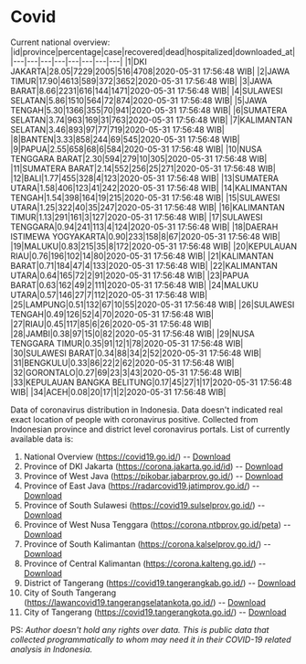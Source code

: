 # Covid
Current national overview:
|id|province|percentage|case|recovered|dead|hospitalized|downloaded_at|
|---|---|---|---|---|---|---|---|
|1|DKI JAKARTA|28.05|7229|2005|516|4708|2020-05-31 17:56:48 WIB|
|2|JAWA TIMUR|17.90|4613|589|372|3652|2020-05-31 17:56:48 WIB|
|3|JAWA BARAT|8.66|2231|616|144|1471|2020-05-31 17:56:48 WIB|
|4|SULAWESI SELATAN|5.86|1510|564|72|874|2020-05-31 17:56:48 WIB|
|5|JAWA TENGAH|5.30|1366|355|70|941|2020-05-31 17:56:48 WIB|
|6|SUMATERA SELATAN|3.74|963|169|31|763|2020-05-31 17:56:48 WIB|
|7|KALIMANTAN SELATAN|3.46|893|97|77|719|2020-05-31 17:56:48 WIB|
|8|BANTEN|3.33|858|244|69|545|2020-05-31 17:56:48 WIB|
|9|PAPUA|2.55|658|68|6|584|2020-05-31 17:56:48 WIB|
|10|NUSA TENGGARA BARAT|2.30|594|279|10|305|2020-05-31 17:56:48 WIB|
|11|SUMATERA BARAT|2.14|552|256|25|271|2020-05-31 17:56:48 WIB|
|12|BALI|1.77|455|328|4|123|2020-05-31 17:56:48 WIB|
|13|SUMATERA UTARA|1.58|406|123|41|242|2020-05-31 17:56:48 WIB|
|14|KALIMANTAN TENGAH|1.54|398|164|19|215|2020-05-31 17:56:48 WIB|
|15|SULAWESI UTARA|1.25|322|40|35|247|2020-05-31 17:56:48 WIB|
|16|KALIMANTAN TIMUR|1.13|291|161|3|127|2020-05-31 17:56:48 WIB|
|17|SULAWESI TENGGARA|0.94|241|113|4|124|2020-05-31 17:56:48 WIB|
|18|DAERAH ISTIMEWA YOGYAKARTA|0.90|233|158|8|67|2020-05-31 17:56:48 WIB|
|19|MALUKU|0.83|215|35|8|172|2020-05-31 17:56:48 WIB|
|20|KEPULAUAN RIAU|0.76|196|102|14|80|2020-05-31 17:56:48 WIB|
|21|KALIMANTAN BARAT|0.71|184|47|4|133|2020-05-31 17:56:48 WIB|
|22|KALIMANTAN UTARA|0.64|165|72|2|91|2020-05-31 17:56:48 WIB|
|23|PAPUA BARAT|0.63|162|49|2|111|2020-05-31 17:56:48 WIB|
|24|MALUKU UTARA|0.57|146|27|7|112|2020-05-31 17:56:48 WIB|
|25|LAMPUNG|0.51|132|67|10|55|2020-05-31 17:56:48 WIB|
|26|SULAWESI TENGAH|0.49|126|52|4|70|2020-05-31 17:56:48 WIB|
|27|RIAU|0.45|117|85|6|26|2020-05-31 17:56:48 WIB|
|28|JAMBI|0.38|97|15|0|82|2020-05-31 17:56:48 WIB|
|29|NUSA TENGGARA TIMUR|0.35|91|12|1|78|2020-05-31 17:56:48 WIB|
|30|SULAWESI BARAT|0.34|88|34|2|52|2020-05-31 17:56:48 WIB|
|31|BENGKULU|0.33|86|22|2|62|2020-05-31 17:56:48 WIB|
|32|GORONTALO|0.27|69|23|3|43|2020-05-31 17:56:48 WIB|
|33|KEPULAUAN BANGKA BELITUNG|0.17|45|27|1|17|2020-05-31 17:56:48 WIB|
|34|ACEH|0.08|20|17|1|2|2020-05-31 17:56:48 WIB|

Data of coronavirus distribution in Indonesia. Data doesn't indicated real exact location of people with coronavirus positive. Collected from Indonesian province and district level coronavirus portals. List of currently available data is:
1. National Overview (https://covid19.go.id/) -- [Download](https://www.dropbox.com/s/66ly270fw4y76fx/covid_nasional.csv?dl=0)
2. Province of DKI Jakarta (https://corona.jakarta.go.id/id) -- [Download](https://riwayat-file-covid-19-dki-jakarta-jakartagis.hub.arcgis.com/)
3. Province of West Java (https://pikobar.jabarprov.go.id/) -- [Download](https://www.dropbox.com/s/alg0zp60fylq6cn/covid_jabar.csv?dl=0)
4. Province of East Java (https://radarcovid19.jatimprov.go.id/) -- [Download](https://www.dropbox.com/sh/e7vtgcnl4ckbvr4/AADo9UMRDZvrhHn66qTHZOvNa?dl=0)
5. Province of South Sulawesi (https://covid19.sulselprov.go.id/) -- [Download](https://www.dropbox.com/s/z5ek23lwcztj7z7/covid_sulsel.csv?dl=0)
6. Province of West Nusa Tenggara (https://corona.ntbprov.go.id/peta) -- [Download](https://www.dropbox.com/s/4p2k93n42xx0c00/covid_ntb.csv?dl=0)
7. Province of South Kalimantan (https://corona.kalselprov.go.id/) -- [Download](https://www.dropbox.com/sh/7aa2kvz8lb04pzz/AADH1Oj5oFMw2mp-D3JStPRsa?dl=0)
8. Province of Central Kalimantan (https://corona.kalteng.go.id/) -- [Download](https://www.dropbox.com/s/9q01v5r3ys2ozk4/covid_kalteng.csv?dl=0)
9. District of Tangerang (https://covid19.tangerangkab.go.id/) -- [Download](https://www.dropbox.com/sh/yxovyy6sy5bnz4p/AACZzVHinisKmz8oQWyQJ3nua?dl=0)
10. City of South Tangerang (https://lawancovid19.tangerangselatankota.go.id/) -- [Download](https://www.dropbox.com/s/zlvxo4ivswdzmle/covid_tangsel.csv?dl=0)
11. City of Tangerang (https://covid19.tangerangkota.go.id/) -- [Download](https://www.dropbox.com/s/e53224kvdrpjzy0/covid_tangkot.csv?dl=0)

PS: *Author doesn't hold any rights over data. This is public data that collected programmatically to whom may need it in their COVID-19 related analysis in Indonesia.*
